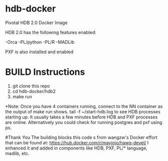 # hdb-docker

Pivotal HDB 2.0 Docker Image

HDB 2.0 has the following features enabled:

-Orca
-PL/python
-PL/R
-MADLib

PXF is also installed and enabled

# BUILD Instructions

1. git clone this repo
1. cd hdb-docker/hdb2
1. make run

*Note: Once you have 4 containers running, connect to the NN container as the output of make run shows. tail -f ~/start-hdb.log to see HDB processes starting up. It usually takes a few minutes before HDB and PXF processes are online. Alternatively you could check for running postgres and pxf using ps. 

#Thank You
The building blocks this code s from wangzw's Docker effort that can be found at: https://hub.docker.com/r/mayjojo/hawq-devel/
I enhanced it and added in components like HDB, PXF, PL/* language, madlib, etc. 



